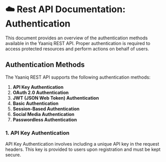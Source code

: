 # ☁️ Rest API Documentation: Authentication
This document provides an overview of the authentication methods available in the Yaaniq REST API. Proper authentication is required to access protected resources and perform actions on behalf of users.

## Authentication Methods
The Yaaniq REST API supports the following authentication methods:
1. **API Key Authentication**
2. **OAuth 2.0 Authentication**
3. **JWT (JSON Web Token) Authentication**
4. **Basic Authentication**
5. **Session-Based Authentication**
6. **Social Media Authentication**
7. **Passwordless Authentication**

### 1. API Key Authentication
API Key Authentication involves including a unique API key in the request headers. This key is provided to users upon registration and must be kept secure.
